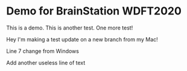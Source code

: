 # Demo for BrainStation WDFT2020

This is a demo. This is another test. One more test!

Hey I'm making a test update on a new branch from my Mac!

Line 7 change from Windows

Add another useless line of text
